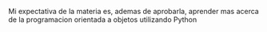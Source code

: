 Mi expectativa de la materia es, ademas de aprobarla, aprender mas acerca de la programacion orientada a objetos utilizando Python
